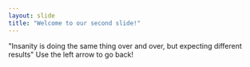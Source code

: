 ```yaml
---
layout: slide
title: "Welcome to our second slide!"
---
```

"Insanity is doing the same thing over and over, but expecting different results"
Use the left arrow to go back!
